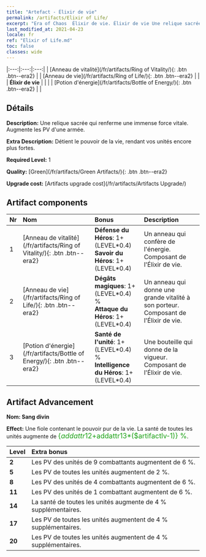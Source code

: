 ```yaml
---
title: "Artefact - Élixir de vie"
permalink: /artifacts/Elixir of Life/
excerpt: "Era of Chaos  Élixir de vie. Élixir de vie Une relique sacrée qui renferme une immense force vitale. Augmente les PV d'une armée."
last_modified_at: 2021-04-23
locale: fr
ref: "Elixir of Life.md"
toc: false
classes: wide
---
```


  |:---:|:---:|:---:| 
  | [Anneau de vitalité](/fr/artifacts/Ring of Vitality/){: .btn .btn--era2} |   | [Anneau de vie](/fr/artifacts/Ring of Life/){: .btn .btn--era2} | 
  |   | **Élixir de vie** |  | 
  |   | [Potion d'énergie](/fr/artifacts/Bottle of Energy/){: .btn .btn--era2} |   | 


## Détails

 **Description:** Une relique sacrée qui renferme une immense force vitale. Augmente les PV d'une armée.

 **Extra Description:** Détient le pouvoir de la vie, rendant vos unités encore plus fortes.

 **Required Level:** 1

 **Quality:** [Green](/fr/artifacts/Green Artifacts/){: .btn .btn--era2}

 **Upgrade cost:** [Artifacts upgrade cost](/fr/artifacts/Artifacts Upgrade/)



## Artifact components

  | Nr |    Nom    |   Bonus | Description | 
  |:---|:-----------|:--------|:------------| 
  | 1 | [Anneau de vitalité](/fr/artifacts/Ring of Vitality/){: .btn .btn--era2} | **Défense du Héros**: 1+(LEVEL\*0.4)<br/>**Savoir du Héros**: 1+(LEVEL\*0.4) | Un anneau qui confère de l'énergie. Composant de l'Élixir de vie. | 
  | 2 | [Anneau de vie](/fr/artifacts/Ring of Life/){: .btn .btn--era2} | **Dégâts magiques**: 1+(LEVEL\*0.4) %<br/>**Attaque du Héros**: 1+(LEVEL\*0.4) | Un anneau qui donne une grande vitalité à son porteur. Composant de l'Élixir de vie. | 
  | 3 | [Potion d'énergie](/fr/artifacts/Bottle of Energy/){: .btn .btn--era2} | **Santé de l'unité**: 1+(LEVEL\*0.4) %<br/>**Intelligence du Héros**: 1+(LEVEL\*0.4) | Une bouteille qui donne de la vigueur. Composant de l'Élixir de vie. | 


## Artifact Advancement

 **Nom: Sang divin**

 **Effect:** Une fiole contenant le pouvoir pur de la vie. La santé de toutes les unités augmente de <span style="color: #1ca216;font-size:18px">{$addattr12+$addattr13*($artifactlv-1)} %</span>.

  |  Level  |    Extra bonus  | 
  |:--------|:----------------| 
  | **2** | Les PV des unités de 9 combattants augmentent de 6 %. | 
  | **5** | Les PV de toutes les unités augmentent de 2 %. | 
  | **8** | Les PV des unités de 4 combattants augmentent de 6 %. | 
  | **11** | Les PV des unités de 1 combattant augmentent de 6 %. | 
  | **14** | La santé de toutes les unités augmente de 4 % supplémentaires. | 
  | **17** | Les PV de toutes les unités augmentent de 4 % supplémentaires. | 
  | **20** | Les PV de toutes les unités augmentent de 4 % supplémentaires. | 
